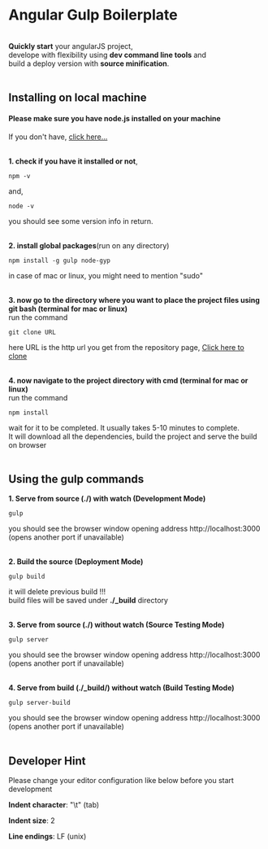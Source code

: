 <h1>Angular Gulp Boilerplate</h1>
<br>
<b>Quickly start</b> your angularJS project,<br>develope with flexibility using <b>dev command line tools</b> and<br>build a deploy version with <b>source minification</b>.<br><br>


<h2>Installing on local machine</h2>

<h4>Please make sure you have node.js installed on your machine</h4>
If you don't have, <a href="https://nodejs.org/" >click here...</a>
<br><br>


<b>1. check if you have it installed or not</b>,

	npm -v

and,

	node -v

you should see some version info in return.<br><br>

<b>2. install global packages</b>(run on any directory)

	npm install -g gulp node-gyp

in case of mac or linux, you might need to mention "sudo"<br><br>


<b>3. now go to the directory where you want to place the project files using git bash (terminal for mac or linux)</b><br>
run the command

	git clone URL

here URL is the http url you get from the repository page, <a href="https://github.com/tanmoythander/angular-gulp-boilerplate">Click here to clone</a><br><br>

<b>4. now navigate to the project directory with cmd (terminal for mac or linux)</b><br>
run the command

	npm install
	
wait for it to be completed. It usually takes 5-10 minutes to complete.<br>
It will download all the dependencies, build the project and serve the build on browser<br><br>

<h2>Using the gulp commands</h2>

<b>1. Serve from source (<b>./</b>) with watch (Development Mode)</b>

	gulp

you should see the browser window opening address http://localhost:3000 (opens another port if unavailable)<br><br>

<b>2. Build the source (Deployment Mode)</b>

	gulp build

it will delete previous build !!!<br>
build files will be saved under <b>./_build</b> directory<br><br>

<b>3. Serve from source (<b>./</b>) without watch (Source Testing Mode)</b>

	gulp server

you should see the browser window opening address http://localhost:3000 (opens another port if unavailable)<br><br>

<b>4. Serve from build (<b>./_build/</b>) without watch (Build Testing Mode)</b>

	gulp server-build

you should see the browser window opening address http://localhost:3000 (opens another port if unavailable)<br><br>

<h2>Developer Hint</h2>

Please change your editor configuration like below before you start development

<b>Indent character</b>: "\t" (tab)

<b>Indent size</b>: 2

<b>Line endings</b>: LF (unix)

